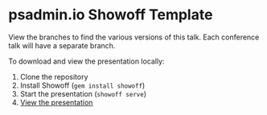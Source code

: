 # psadmin.io Showoff Template

View the branches to find the various versions of this talk. Each conference talk will have a separate branch.

To download and view the presentation locally:

1. Clone the repository
1. Install Showoff (`gem install showoff`)
1. Start the presentation (`showoff serve`)
1. [View the presentation](http://localhost:9090/)

